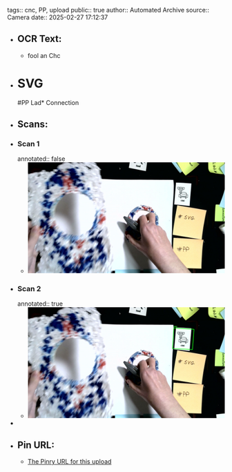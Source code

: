 tags:: cnc, PP, upload
public:: true
author:: Automated Archive
source:: Camera
date:: 2025-02-27 17:12:37

- ## OCR Text:
	- fool
	  an
	  Chc
- # SVG
   #PP
   Lad*
   Connection
- ## Scans:
- ### Scan 1
  annotated:: false
	- ![./assets/scans/2025-02-27T17-12-37-2341.jpg](./assets/scans/2025-02-27T17-12-37-2341.jpg)
- ### Scan 2
  annotated:: true
	- ![./assets/scans/2025-02-27T17-12-37-2611.jpg](./assets/scans/2025-02-27T17-12-37-2611.jpg)
-
- ## Pin URL:
	- [The Pinry URL for this upload](https://pinry.petau.net/pins/196/)